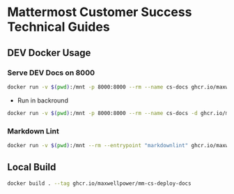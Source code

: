 # Mattermost Customer Success Technical Guides

## DEV Docker Usage

### Serve DEV Docs on 8000

```bash
docker run -v $(pwd):/mnt -p 8000:8000 --rm --name cs-docs ghcr.io/maxwellpower/mm-cs-deploy-docs
```

- Run in backround

```bash
docker run -v $(pwd):/mnt -p 8000:8000 --rm --name cs-docs -d ghcr.io/maxwellpower/mm-cs-deploy-docs
```

### Markdown Lint

```bash
docker run -v $(pwd):/mnt --rm --entrypoint "markdownlint" ghcr.io/maxwellpower/mm-cs-deploy-docs .
```

## Local Build

```bash
docker build . --tag ghcr.io/maxwellpower/mm-cs-deploy-docs
 ```
